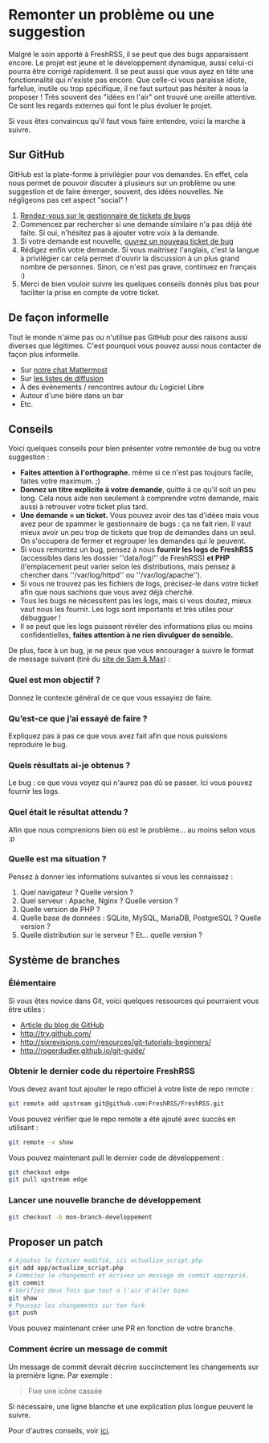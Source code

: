 # Remonter un problème ou une suggestion

Malgré le soin apporté à FreshRSS, il se peut que des bugs apparaissent
encore. Le projet est jeune et le développement dynamique, aussi celui-ci
pourra être corrigé rapidement. Il se peut aussi que vous ayez en tête une
fonctionnalité qui n'existe pas encore. Que celle-ci vous paraisse idiote,
farfelue, inutile ou trop spécifique, il ne faut surtout pas hésiter à nous
la proposer ! Très souvent des "idées en l'air" ont trouvé une oreille
attentive. Ce sont les regards externes qui font le plus évoluer le projet.

Si vous êtes convaincus qu'il faut vous faire entendre, voici la marche à
suivre.

## Sur GitHub

GitHub est la plate-forme à privilégier pour vos demandes. En effet, cela
nous permet de pouvoir discuter à plusieurs sur un problème ou une
suggestion et de faire émerger, souvent, des idées nouvelles. Ne négligeons
pas cet aspect "social" !

1. [Rendez-vous sur le gestionnaire de tickets de
	bugs](https://github.com/FreshRSS/FreshRSS/issues)
2. Commencez par rechercher si une demande similaire n'a pas déjà été
	faite. Si oui, n'hésitez pas à ajouter votre voix à la demande.
3. Si votre demande est nouvelle, [ouvrez un nouveau ticket de
	bug](https://github.com/FreshRSS/FreshRSS/issues/new)
4. Rédigez enfin votre demande. Si vous maitrisez l'anglais, c'est la
	langue à privilégier car cela permet d'ouvrir la discussion à un plus
	grand nombre de personnes. Sinon, ce n'est pas grave, continuez en
	français :)
5. Merci de bien vouloir suivre les quelques conseils donnés plus bas pour
	faciliter la prise en compte de votre ticket.

## De façon informelle

Tout le monde n'aime pas ou n'utilise pas GitHub pour des raisons aussi
diverses que légitimes. C'est pourquoi vous pouvez aussi nous contacter de
façon plus informelle.

* Sur [notre chat
	Mattermost](https://framateam.org/signup_user_complete/?id=e2680d3e3128b9fac8fdb3003b0024ee)
* Sur [les listes de
	diffusion](https://freshrss.org/announce-of-the-mailing-lists.html)
* À des évènements / rencontres autour du Logiciel Libre
* Autour d'une bière dans un bar
* Etc.

## Conseils

Voici quelques conseils pour bien présenter votre remontée de bug ou votre
suggestion :


* **Faites attention à l'orthographe.** même si ce n'est pas toujours
	facile, faites votre maximum. ;)
* **Donnez un titre explicite à votre demande**, quitte à ce qu'il soit un
	peu long. Cela nous aide non seulement à comprendre votre demande, mais
	aussi à retrouver votre ticket plus tard.
* **Une demande = un ticket.** Vous pouvez avoir des tas d'idées mais vous
	avez peur de spammer le gestionnaire de bugs : ça ne fait rien. Il vaut
	mieux avoir un peu trop de tickets que trop de demandes dans un seul. On
	s'occupera de fermer et regrouper les demandes qui le peuvent.
* Si vous remontez un bug, pensez à nous **fournir les logs de FreshRSS**
	(accessibles dans les dossier ''data/log/'' de FreshRSS) **et PHP**
	(l'emplacement peut varier selon les distributions, mais pensez à chercher
	dans ''/var/log/httpd'' ou ''/var/log/apache'').
* Si vous ne trouvez pas les fichiers de logs, précisez-le dans votre ticket
	afin que nous sachions que vous avez déjà cherché.
* Tous les bugs ne nécessitent pas les logs, mais si vous doutez, mieux vaut
	nous les fournir. Les logs sont importants et très utiles pour débugguer !
* Il se peut que les logs puissent révéler des informations plus ou moins
	confidentielles, **faites attention à ne rien divulguer de sensible.**

De plus, face à un bug, je ne peux que vous encourager à suivre le format de
message suivant (tiré du [site de Sam &
Max](http://sametmax.com/template-de-demande-daide-en-informatique/)) :

### Quel est mon objectif ?

Donnez le contexte général de ce que vous essayiez de faire.

### Qu’est-ce que j’ai essayé de faire ?

Expliquez pas à pas ce que vous avez fait afin que nous puissions reproduire
le bug.

### Quels résultats ai-je obtenus ?

Le bug : ce que vous voyez qui n'aurez pas dû se passer. Ici vous pouvez
fournir les logs.

### Quel était le résultat attendu ?

Afin que nous comprenions bien où est le problème... au moins selon vous :p

### Quelle est ma situation ?

Pensez à donner les informations suivantes si vous les connaissez :

1. Quel navigateur ? Quelle version ?
2. Quel serveur : Apache, Nginx ? Quelle version ?
3. Quelle version de PHP ?
4. Quelle base de données : SQLite, MySQL, MariaDB, PostgreSQL ? Quelle version ?
5. Quelle distribution sur le serveur ? Et… quelle version ?

## Système de branches

### Élémentaire

Si vous êtes novice dans Git, voici quelques ressources qui pourraient vous
être utiles :

* [Article du blog de GitHub](https://github.com/blog/120-new-to-git)
* <http://try.github.com/>
* <http://sixrevisions.com/resources/git-tutorials-beginners/>
* <http://rogerdudler.github.io/git-guide/>

### Obtenir le dernier code du répertoire FreshRSS

Vous devez avant tout ajouter le repo officiel à votre liste de repo remote
:

```sh
git remote add upstream git@github.com:FreshRSS/FreshRSS.git
```

Vous pouvez vérifier que le repo remote a été ajouté avec succès en
utilisant :

```sh
git remote -v show
```

Vous pouvez maintenant pull le dernier code de développement :

```sh
git checkout edge
git pull upstream edge
```

### Lancer une nouvelle branche de développement

```sh
git checkout -b mon-branch-developpement
```

## Proposer un patch

```sh
# Ajoutez le fichier modifié, ici actualize_script.php
git add app/actualize_script.php
# Commitez le changement et écrivez un message de commit approprié.
git commit
# Vérifiez deux fois que tout a l'air d'aller bien
git show
# Poussez les changements sur ton fork
git push
```

Vous pouvez maintenant créer une PR en fonction de votre branche.

### Comment écrire un message de commit

Un message de commit devrait décrire succinctement les changements sur la
première ligne. Par exemple :

> Fixe une icône cassée

Si nécessaire, une ligne blanche et une explication plus longue peuvent le
suivre.

Pour d'autres conseils, voir
[ici](https://chris.beams.io/posts/git-commit/).
